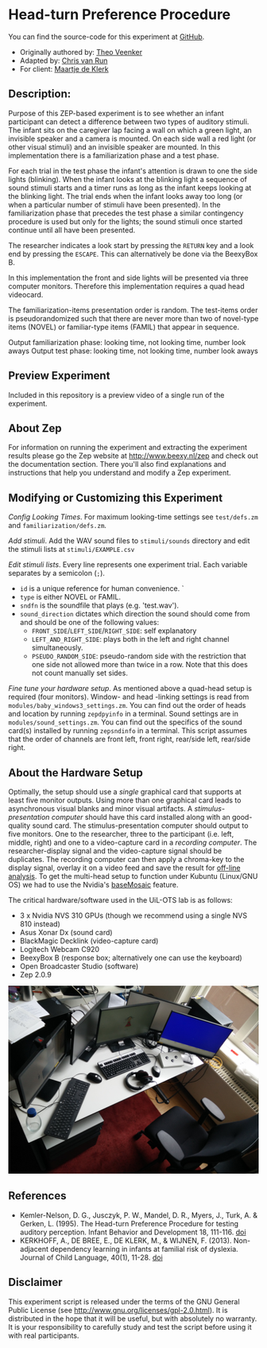 # Head-turn Preference Procedure
You can find the source-code for this experiment at [GitHub](https://github.com/UiL-OTS-labs/ZEP2-headturn-preference-BOILERPLATE).
*   Originally authored by: [Theo Veenker](theo.veenker@beexy.nl)
*   Adapted by: [Chris van Run](C.P.A.vanrun@uu.nl)
*   For client: [Maartje de Klerk](https://www.uu.nl/medewerkers/MdeKlerk/0)

## Description:
Purpose of this ZEP-based experiment is to see whether an infant participant can
detect a difference between two types of auditory stimuli. The infant sits on
the caregiver lap facing a wall on which a green light, an invisible speaker and
a camera is mounted. On each side wall a red light (or other visual stimuli) and
an invisible speaker are mounted. In this implementation there is a
familiarization phase and a test phase.

For each trial in the test phase the infant's attention is drawn to one the side
lights (blinking). When the infant looks at the blinking light a sequence of
sound stimuli starts and a timer runs as long as the infant keeps looking at the
blinking light. The trial ends when the infant looks away too long (or when a
particular number of stimuli have been presented). In the familiarization phase
that precedes the test phase a similar contingency procedure is used but only
for the lights; the sound stimuli once started continue until all have been
presented.

The researcher indicates a look start by pressing the `RETURN` key and a look
end by pressing the `ESCAPE`. This can alternatively be done via the BeexyBox B.

In this implementation the front and side lights will be presented via three
computer monitors. Therefore this implementation requires a quad head videocard.

The familiarization-items presentation order is random. The test-items order is
pseudorandomized such that there are never more than two of novel-type items
(NOVEL) or familiar-type items (FAMIL) that appear in sequence.

Output familiarization phase: looking time, not looking time, number look aways
Output test phase:  looking time, not looking time, number look aways

## Preview Experiment
Included in this repository is a preview video of a single run of the experiment.

## About Zep
For information on running the experiment and extracting the experiment
results please go the Zep website at <http://www.beexy.nl/zep> and check
out the documentation section. There you'll also find explanations and
instructions that help you understand and modify a Zep experiment.

## Modifying or Customizing this Experiment
_Config Looking Times_. For maximum looking-time settings see `test/defs.zm` and
`familiarization/defs.zm`.

_Add stimuli_. Add the WAV sound files to `stimuli/sounds` directory and edit the
stimuli lists at `stimuli/EXAMPLE.csv`

_Edit stimuli lists_. Every line represents one experiment trial. Each variable
separates by a semicolon (`;`).
*   `id` is a unique reference for human convenience. `
*   `type` is either NOVEL or FAMIL.
*   `sndfn` is the soundfile that plays (e.g. 'test.wav').
*   `sound_direction` dictates which direction the sound should come from and
    should be one of the following values:
    *   `FRONT_SIDE`/`LEFT_SIDE`/`RIGHT_SIDE`: self explanatory
    *   `LEFT_AND_RIGHT_SIDE`: plays both in the left and right channel
        simultaneously.
    *   `PSEUDO_RANDOM_SIDE`: pseudo-random side with the restriction that one
        side not allowed more than twice in a row. Note that this does not count
        manually set sides.

_Fine tune your hardware setup_. As mentioned above a quad-head setup is
required (four monitors). Window- and head -linking settings is read from
`modules/baby_windows3_settings.zm`. You can find out the order of heads and
location by running `zepdpyinfo` in a terminal. Sound settings are in
`modules/sound_settings.zm`. You can find out the specifics of the sound card(s)
installed by running `zepsndinfo` in a terminal. This script assumes that the
order of channels are front left, front right, rear/side left, rear/side right.

## About the Hardware Setup
Optimally, the setup should use a _single_ graphical card that supports at least
five monitor outputs. Using more than one graphical card leads to asynchronous
visual blanks and minor visual artifacts. A _stimulus-presentation computer_
should have this card installed along with an good-quality sound card. The
stimulus-presentation computer should output to five monitors. One to the
researcher, three to the participant (i.e. left, middle, right) and one to a
video-capture card in a _recording computer_. The researcher-display signal and
the video-capture signal should be duplicates. The recording computer can then
apply a chroma-key to the display signal, overlay it on a video feed and save
the result for [off-line
analysis](https://github.com/UiL-OTS-labs-backoffice/UiL-OTS-Video-Coding-System).
To get the multi-head setup to function under Kubuntu (Linux/GNU OS) we had to
use the Nvidia's
[baseMosaic](http://nvidia.custhelp.com/app/answers/detail/a_id/3580/~/how-to-configure-mosaic-on-linux)
feature.

The critical hardware/software used in the UiL-OTS lab is as follows:
*   3 x Nvidia NVS 310 GPUs (though we recommend using a single NVS 810 instead)
*   Asus Xonar Dx (sound card)
*   BlackMagic Decklink (video-capture card)
*   Logitech Webcam C920
*   BeexyBox B (response box; alternatively one can use the keyboard)
*   Open Broadcaster Studio (software)
*   Zep 2.0.9

![Hardware Setup](.hardware_setup.jpg)


## References
*   Kemler-Nelson, D. G., Jusczyk, P. W., Mandel, D. R., Myers, J., Turk, A. & Gerken, L. (1995). The Head-turn Preference Procedure for testing auditory perception. Infant Behavior and Development 18, 111-116. [doi](https://doi.org/10.1016/0163-638395900128)
*   KERKHOFF, A., DE BREE, E., DE KLERK, M., & WIJNEN, F. (2013). Non-adjacent
dependency learning in infants at familial risk of dyslexia. Journal of Child Language, 40(1), 11-28. [doi](https://doi.org/10.1017/S0305000912000098)

## Disclaimer
This experiment script is released under the terms of the GNU General Public
License (see <http://www.gnu.org/licenses/gpl-2.0.html>). It is distributed in
the hope that it will be useful, but with absolutely no warranty. It is your
responsibility to carefully study and test the script before using it with real
participants.
